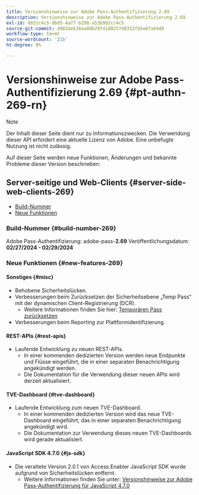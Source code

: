 ```yaml
---
title: Versionshinweise zur Adobe Pass-Authentifizierung 2.69
description: Versionshinweise zur Adobe Pass-Authentifizierung 2.69
exl-id: d031c4c5-dbd5-4a77-b298-a53b992cc4c5
source-git-commit: d982beb16ea0db29f41d0257d8332fd4a07a84d8
workflow-type: tm+mt
source-wordcount: '215'
ht-degree: 0%

---
```


# Versionshinweise zur Adobe Pass-Authentifizierung 2.69 {#pt-authn-269-rn}

>[!NOTE]
>
>Der Inhalt dieser Seite dient nur zu Informationszwecken. Die Verwendung dieser API erfordert eine aktuelle Lizenz von Adobe. Eine unbefugte Nutzung ist nicht zulässig.

Auf dieser Seite werden neue Funktionen, Änderungen und bekannte Probleme dieser Version beschrieben:

## Server-seitige und Web-Clients {#server-side-web-clients-269}

* [Build-Nummer](#build-number-269)
* [Neue Funktionen](#new-features-269)

### Build-Nummer {#build-number-269}

Adobe Pass-Authentifizierung: adobe-pass-**2.69**
Veröffentlichungsdatum: **02/27/2024 - 02/29/2024**

### Neue Funktionen {#new-features-269}

#### Sonstiges {#misc}

* Behobene Sicherheitslücken.
* Verbesserungen beim Zurücksetzen der Sicherheitsebene „Temp Pass“ mit der dynamischen Client-Registrierung (DCR).
   * Weitere Informationen finden Sie hier: [Temporären Pass zurücksetzen](../integration-guide-programmers/features-premium/temporary-access/reset-temp-pass.md)
* Verbesserungen beim Reporting zur Plattformidentifizierung.

#### REST-APIs {#rest-apis}

* Laufende Entwicklung zu neuen REST-APIs.
   * In einer kommenden dedizierten Version werden neue Endpunkte und Flüsse eingeführt, die in einer separaten Benachrichtigung angekündigt werden.
   * Die Dokumentation für die Verwendung dieser neuen APIs wird derzeit aktualisiert.

#### TVE-Dashboard {#tve-dashboard}

* Laufende Entwicklung zum neuen TVE-Dashboard.
   * In einer kommenden dedizierten Version wird das neue TVE-Dashboard eingeführt, das in einer separaten Benachrichtigung angekündigt wird.
   * Die Dokumentation zur Verwendung dieses neuen TVE-Dashboards wird gerade aktualisiert.

#### JavaScript SDK 4.7.0 {#js-sdk}

* Die veraltete Version 2.0.1 von Access Enabler JavaScript SDK wurde aufgrund von Sicherheitslücken entfernt.
   * Weitere Informationen finden Sie unter: [Versionshinweise zur Adobe Pass-Authentifizierung für JavaScript 4.7.0](authn-rn-javascript-470.md)
